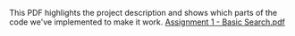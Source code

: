 This PDF highlights the project description and shows which parts of the code we've implemented to make it work. 
[Assignment 1 - Basic Search.pdf](https://github.com/Schmillet/search/files/10893479/Assignment.1.-.Basic.Search.pdf)
